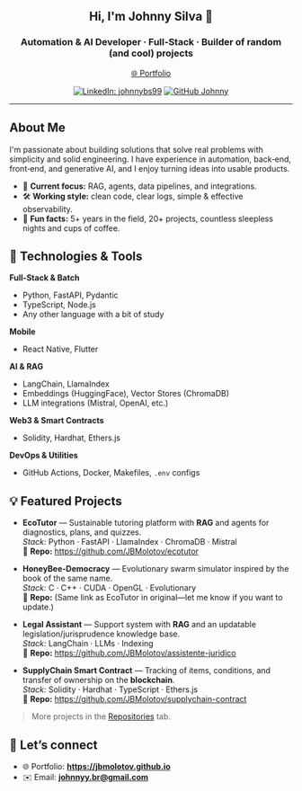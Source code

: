 <div align="center">

<h2>Hi, I'm <strong>Johnny Silva</strong> 👋</h2>

### **Automation & AI** Developer · Full‑Stack · Builder of random (and cool) projects

[🌐 Portfolio](https://jbmolotov.github.io)

[![LinkedIn: johnnybs99](https://img.shields.io/badge/-johnnybs99-blue?style=flat-square&logo=Linkedin&logoColor=white&link=https://www.linkedin.com/in/johnnybs99/)](https://www.linkedin.com/in/johnnybs99/)
[![GitHub Johnny](https://img.shields.io/github/followers/jbmolotov?label=follow&style=social)](https://github.com/jbmolotov)

</div>

---

## About Me

I'm passionate about building solutions that solve real problems with simplicity and solid engineering. I have experience in automation, back‑end, front‑end, and generative AI, and I enjoy turning ideas into usable products.

- 🧠 **Current focus:** RAG, agents, data pipelines, and integrations.
- 🛠️ **Working style:** clean code, clear logs, simple & effective observability.
- 🍕 **Fun facts:** 5+ years in the field, 20+ projects, countless sleepless nights and cups of coffee.

## 🧰 Technologies & Tools

**Full‑Stack & Batch**

- Python, FastAPI, Pydantic
- TypeScript, Node.js
- Any other language with a bit of study

**Mobile**

- React Native, Flutter

**AI & RAG**

- LangChain, LlamaIndex
- Embeddings (HuggingFace), Vector Stores (ChromaDB)
- LLM integrations (Mistral, OpenAI, etc.)

**Web3 & Smart Contracts**

- Solidity, Hardhat, Ethers.js

**DevOps & Utilities**

- GitHub Actions, Docker, Makefiles, `.env` configs

## 💡 Featured Projects

- **EcoTutor** — Sustainable tutoring platform with **RAG** and agents for diagnostics, plans, and quizzes.  
  _Stack:_ Python · FastAPI · LlamaIndex · ChromaDB · Mistral  
  🔗 **Repo:** https://github.com/JBMolotov/ecotutor

- **HoneyBee-Democracy** — Evolutionary swarm simulator inspired by the book of the same name.  
  _Stack:_ C · C++ · CUDA · OpenGL · Evolutionary  
  🔗 **Repo:** (Same link as EcoTutor in original—let me know if you want to update.)

- **Legal Assistant** — Support system with **RAG** and an updatable legislation/jurisprudence knowledge base.  
  _Stack:_ LangChain · LLMs · Indexing  
  🔗 **Repo:** https://github.com/JBMolotov/assistente-juridico

- **SupplyChain Smart Contract** — Tracking of items, conditions, and transfer of ownership on the **blockchain**.  
  _Stack:_ Solidity · Hardhat · TypeScript · Ethers.js  
  🔗 **Repo:** https://github.com/JBMolotov/supplychain-contract

> More projects in the [Repositories](https://github.com/JBMolotov?tab=repositories) tab.

## 🤝 Let’s connect

- 🌐 Portfolio: **https://jbmolotov.github.io**
- ✉️ Email: **johnnyy.br@gmail.com**
